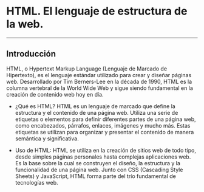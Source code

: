 # HTML. El lenguaje de estructura de la web.
---
## Introducción
HTML, o Hypertext Markup Language (Lenguaje de Marcado de Hipertexto), es el lenguaje estándar utilizado para crear y diseñar páginas web. Desarrollado por Tim Berners-Lee en la década de 1990, HTML es la columna vertebral de la World Wide Web y sigue siendo fundamental en la creación de contenido web hoy en día.

- ¿Qué es HTML?
HTML es un lenguaje de marcado que define la estructura y el contenido de una página web. Utiliza una serie de etiquetas o elementos para definir diferentes partes de una página web, como encabezados, párrafos, enlaces, imágenes y mucho más. Estas etiquetas se utilizan para organizar y presentar el contenido de manera semántica y significativa.

- Uso de HTML:
HTML se utiliza en la creación de sitios web de todo tipo, desde simples páginas personales hasta complejas aplicaciones web. Es la base sobre la cual se construyen el diseño, la estructura y la funcionalidad de una página web. Junto con CSS (Cascading Style Sheets) y JavaScript, HTML forma parte del trío fundamental de tecnologías web.

